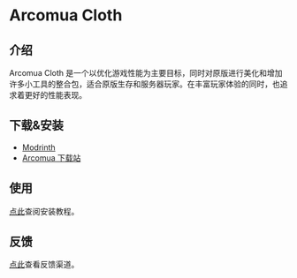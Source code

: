 # Arcomua Cloth

## 介绍

Arcomua Cloth 是一个以优化游戏性能为主要目标，同时对原版进行美化和增加许多小工具的整合包，适合原版生存和服务器玩家。在丰富玩家体验的同时，也追求着更好的性能表现。

## 下载&安装

- [Modrinth](https://modrinth.com/modpack/arcomua)
- [Arcomua 下载站](https://dl.arcomua.com/Cloth)

## 使用

[点此](/install/introduction)查阅安装教程。

## 反馈

[点此](/guide/feedback)查看反馈渠道。

